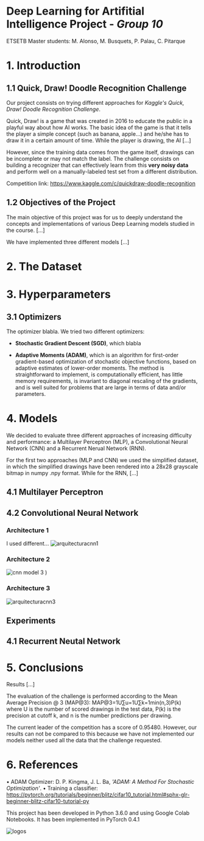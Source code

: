 # Deep Learning for Artifitial Intelligence Project - *Group 10*
ETSETB Master students: M. Alonso, M. Busquets, P. Palau, C. Pitarque

# 1. Introduction 

## 1.1 Quick, Draw! Doodle Recognition Challenge
Our project consists on trying different approaches for *Kaggle's Quick, Draw! Doodle Recognition Challenge*.

Quick, Draw! is a game that was created in 2016 to educate the public in a playful way about how AI works. The basic idea of the game is that it tells the player a simple concept (such as banana, apple...) and he/she has to draw it in a certain amount of time. While the player is drawing, the AI [...]

However, since the training data comes from the game itself, drawings can be incomplete or may not match the label. The challenge consists on building a recognizer that can effectively learn from this **very noisy data** and perform well on a manually-labeled test set from a different distribution.

Competition link: https://www.kaggle.com/c/quickdraw-doodle-recognition

## 1.2  Objectives of the Project

The main objective of this project was for us to deeply understand the concepts and implementations of various Deep Learning models studied in the course. [...]

We have implemented three different models [...]

# 2. The Dataset

# 3. Hyperparameters

## 3.1 Optimizers
The optimizer blabla. We tried two different optimizers:


- **Stochastic Gradient Descent (SGD)**, which blabla


- **Adaptive Moments (ADAM)**, which is an algorithm for first-order gradient-based optimization of stochastic objective functions, based on adaptive estimates of lower-order moments. The method is straightforward to implement, is computationally efficient, has little memory requirements, is invariant to diagonal rescaling of the gradients, and is well suited for problems that are large in terms of data and/or parameters. 


# 4. Models
We decided to evaluate three different approaches of increasing difficulty and performance: a Multilayer Perceptron (MLP), a Convolutional Neural Network (CNN) and a Recurrent Nerual Network (RNN). 

For the first two approaches (MLP and CNN) we used the simplified dataset, in which the simplified drawings have been rendered into a 28x28 grayscale bitmap in numpy .npy format. While for the RNN, [...]

## 4.1 Multilayer Perceptron

## 4.2 Convolutional Neural Network



### Architecture 1
I used different...
![arquitecturacnn1](https://user-images.githubusercontent.com/43316350/50046296-bcdf5b80-00a1-11e9-8afe-7441718d35d3.JPG)

### Architecture 2
![cnn model 3](https://user-images.githubusercontent.com/43316350/50045304-daf09000-0090-11e9-9cd8-61c0230a3f39.JPG)
)
### Architecture 3
![arquitecturacnn3](https://user-images.githubusercontent.com/43316350/50046302-c963b400-00a1-11e9-90e4-769db06d6ec9.JPG)

## Experiments

## 4.1 Recurrent Neutal Network

# 5. Conclusions
Results [...]

The evaluation of the challenge is performed according to the Mean Average Precision @ 3 (MAP@3): MAP@3=1U∑u=1U∑k=1min(n,3)P(k)
where U is the number of scored drawings in the test data, P(k) is the precision at cutoff k, and n is the number predictions per drawing.

The current leader of the competition has a score of 0.95480. However, our results can not be compared to this because we have not implemented our models neither used all the data that the challenge requested. 


# 6. References
•	ADAM Optimizer:  D. P. Kingma, J. L. Ba, *'ADAM: A Method For Stochastic Optimization'*. 
•	Training a classifier: https://pytorch.org/tutorials/beginner/blitz/cifar10_tutorial.html#sphx-glr-beginner-blitz-cifar10-tutorial-py 

This project has been developed in Python 3.6.0 and using Google Colab Notebooks. It has been implemented in PyTorch 0.4.1

![logos](https://user-images.githubusercontent.com/43316350/50045436-ee9cf600-0092-11e9-8bdd-5f78347ec975.JPG) 
